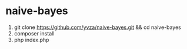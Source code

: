 # naive-bayes

1. git clone https://github.com/yvza/naive-bayes.git && cd naive-bayes
2. composer install
3. php index.php
